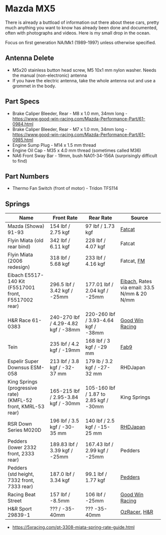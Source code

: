 # Mazda MX5

There is already a buttload of information out there about these cars, pretty much anything you want to know has already been done and documented, often with photographs and videos. Here is my small drop in the ocean.

Focus on first generation NA/Mk1 (1989-1997) unless otherwise specified.

## Antenna Delete

* M5x20 stainless button head screw, M5 10x1 mm nylon washer. Needs the manual (non-electronic) antenna
* If you have the electric antenna, take the whole antenna out and use a grommet in the body.

## Part Specs

* Brake Caliper Bleeder, Rear - M8 x 1.0 mm, 34mm long - https://www.good-win-racing.com/Mazda-Performance-Part/61-0984.html
* Brake Caliper Bleeder, Rear - M7 x 1.0 mm, 34mm long - https://www.good-win-racing.com/Mazda-Performance-Part/61-0985.html
* Engine Sump Plug - M14 x 1.5 mm thread
* Engine Oil Cap - M35 x 4.0 mm thread (sometimes called M36)
* NA6 Front Sway Bar - 19mm, bush NA01-34-156A (surprisingly difficult to find)

## Part Numbers

* Thermo Fan Switch (front of motor) - Tridon TFS114

## Springs

| Name | Front Rate | Rear Rate | Source |
|------|------------|-----------|--------|
| Mazda (Showa) 91-93 | 154 lbf / 2.75 kgf | 97 lbf / 1.73 kgf | [Fatcat](https://web.archive.org/web/20130903094019/http://www.fatcatmotorsports.com/FRC_1_6NA/FCM_MSDS_1_6NA.htm) |
| Flyin Miata (old rear bind) | 342 lbf / 6.11 kgf | 228 lbf / 4.07 kgf | Fatcat |
| Flyin Miata (2006 redesign) | 318 lbf / 5.68 kgf | 233 lbf / 4.16 kgf | Fatcat, [FM](https://flyinmiata.com/products/na-flyin-miata-springs) |
| Eibach E5517-140 Kit<br>(F5517001 front, F5517002 rear) | 296.5 lbf / 3.42 kgf / -25mm | 177.01 lbf / 2.04 kgf / -25mm | [Eibach](https://www.eibachshop.co.uk/products/eibach-pro-kit-lowering-springs-e5517-140), Rates via email: 33.5 N/mm & 20 N/mm |
| H&R Race 61-0383 | 240-270 lbf / 4.29-4.82 kgf / -38mm | 220-260 lbf / 3.93-4.64 kgf / -38mm | [Good Win Racing](https://www.good-win-racing.com/Mazda-Performance-Part/61-0383.html) |
| Tein | 235 lbf / 4.2 kgf / -19mm | 168 lbf / 3 kgf / -29 mm | [Fab9](https://fab9tuning.com/tein-lowering-springs/) |
| Espelir Super Downsus ESM-058 | 213 lbf / 3.8 kgf / -32-37 mm | 179 lb / 3.2 kgf / -27-32 mm | RHDJapan |
| King Springs (progressive rate)<br>(KMFL-52 front, KMRL-53 rear) | 165-215 lbf / 2.95-3.84 kgf / -30mm | 105-160 lbf / 1.87 to 2.85 kgf / -30mm | King Springs |
| RSR Down Series M020D | 196 lbf / 3.5 kgf / -30-35 mm | 140 lbf / 2.5 kgf / -15-25 mm | [RHDJapan](https://www.rhdjapan.com/rs-r-down-series-coil-spring-suspension-full-set-na6ce-na8c.html) |
| Pedders<br>(lower 2332 front, 2333 rear) | 189.83 lbf / 3.39 kgf / -25mm | 167.43 lbf / 2.99 kgf / -25mm | Pedders |
| Pedders<br>(std height, 7332 front, 7333 rear) | 187.0 lbf / 3.34 kgf | 99.1 lbf / 1.77 kgf | [Pedders](https://shop.pedders.com.au/v/mazda-mx-5-na-1-6-na6c-1989-1993-petrol-convertible/c/all) |
| Racing Beat Street | 157 lbf / -8.5mm | 106 lbf / -25mm | [Good Win Racing](https://www.good-win-racing.com/Mazda-Performance-Part/61-1664.html) |
| H&R Sport 29839-1 | ??? / -35-40mm | ??? -35-40mm | [OzRacer](https://www.ozracer.com.au/products/35mm-lowering-sport-springs-for-the-mazda-mx-5-na), [H&R](https://www.h-r.com/en/article/?articlenr=29839-1&datasuppliernr=5060)

* https://5xracing.com/pt-3308-miata-spring-rate-guide.html